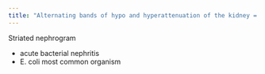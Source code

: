 ```yaml
---
title: "Alternating bands of hypo and hyperattenuation of the kidney = ______ - diagnosis? - most common organism"
---
```

Striated nephrogram
- acute bacterial nephritis
- E. coli most common organism

